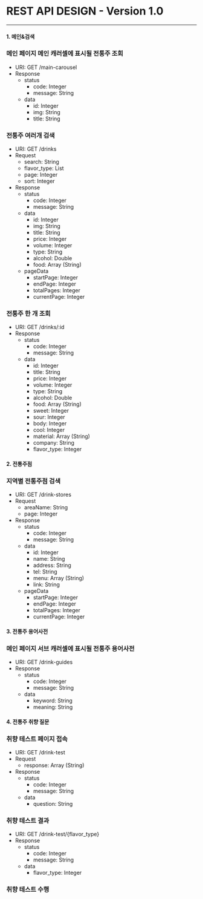 # REST API DESIGN - Version 1.0

---

#### 1. 메인&검색

### 메인 페이지 메인 캐러셀에 표시될 전통주 조회

- URI: GET /main-carousel
- Response
  - status
    - code: Integer
    - message: String
  - data
    - id: Integer
    - img: String
    - title: String

### 전통주 여러개 검색

- URI: GET /drinks
- Request
  - search: String
  - flavor_type: List<Integer>
  - page: Integer
  - sort: Integer
- Response
  - status
    - code: Integer
    - message: String
  - data
    - id: Integer
    - img: String
    - title: String
    - price: Integer
    - volume: Integer
    - type: String
    - alcohol: Double
    - food: Array (String)
  - pageData
    - startPage: Integer
    - endPage: Integer
    - totalPages: Integer
    - currentPage: Integer

### 전통주 한 개 조회

- URI: GET /drinks/:id
- Response
  - status
    - code: Integer
    - message: String
  - data
    - id: Integer
    - title: String
    - price: Integer
    - volume: Integer
    - type: String
    - alcohol: Double
    - food: Array (String)
    - sweet: Integer
    - sour: Integer
    - body: Integer
    - cool: Integer
    - material: Array (String)
    - company: String
    - flavor_type: Integer

#### 2. 전통주점

### 지역별 전통주점 검색

- URI: GET /drink-stores
- Request
  - areaName: String
  - page: Integer
- Response
  - status
    - code: Integer
    - message: String
  - data
    - id: Integer
    - name: String
    - address: String
    - tel: String
    - menu: Array (String)
    - link: String
  - pageData
    - startPage: Integer
    - endPage: Integer
    - totalPages: Integer
    - currentPage: Integer

#### 3. 전통주 용어사전

### 메인 페이지 서브 캐러셀에 표시될 전통주 용어사전

- URI: GET /drink-guides
- Response
  - status
    - code: Integer
    - message: String
  - data
    - keyword: String
    - meaning: String

#### 4. 전통주 취향 질문

### 취향 테스트 페이지 접속

- URI: GET /drink-test
- Request
  - response: Array (String)
- Response
  - status
    - code: Integer
    - message: String
  - data
    - question: String

### 취향 테스트 결과

- URI: GET /drink-test/{flavor_type}
- Response
  - status
    - code: Integer
    - message: String
  - data
    - flavor_type: Integer

### 취향 테스트 수행
